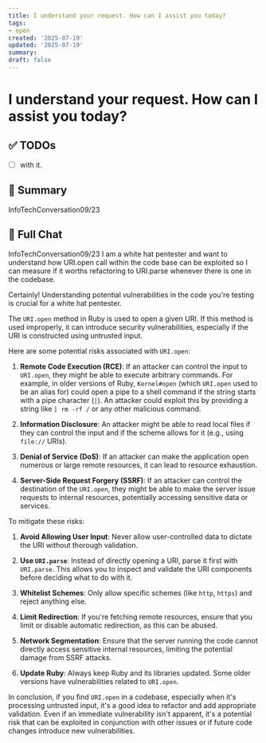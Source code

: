 ```yaml
---
title: I understand your request. How can I assist you today?
tags:
- open
created: '2025-07-19'
updated: '2025-07-19'
summary:
draft: false
---
```


# I understand your request. How can I assist you today?

## ✅ TODOs
- [ ] with it.

## 📌 Summary
InfoTechConversation09/23

## 🧠 Full Chat


InfoTechConversation09/23
I am a white hat pentester and want to understand how URI.open call within the code base can be exploited so I can measure if it worths refactoring to URI.parse whenever there is one in the codebase.

Certainly! Understanding potential vulnerabilities in the code you're testing is crucial for a white hat pentester.

The `URI.open` method in Ruby is used to open a given URI. If this method is used improperly, it can introduce security vulnerabilities, especially if the URI is constructed using untrusted input.

Here are some potential risks associated with `URI.open`:

1. **Remote Code Execution (RCE)**: If an attacker can control the input to `URI.open`, they might be able to execute arbitrary commands. For example, in older versions of Ruby, `Kernel#open` (which `URI.open` used to be an alias for) could open a pipe to a shell command if the string starts with a pipe character (`|`). An attacker could exploit this by providing a string like `| rm -rf /` or any other malicious command.

2. **Information Disclosure**: An attacker might be able to read local files if they can control the input and if the scheme allows for it (e.g., using `file://` URIs).

3. **Denial of Service (DoS)**: If an attacker can make the application open numerous or large remote resources, it can lead to resource exhaustion.

4. **Server-Side Request Forgery (SSRF)**: If an attacker can control the destination of the `URI.open`, they might be able to make the server issue requests to internal resources, potentially accessing sensitive data or services.

To mitigate these risks:

1. **Avoid Allowing User Input**: Never allow user-controlled data to dictate the URI without thorough validation.

2. **Use `URI.parse`**: Instead of directly opening a URI, parse it first with `URI.parse`. This allows you to inspect and validate the URI components before deciding what to do with it.

3. **Whitelist Schemes**: Only allow specific schemes (like `http`, `https`) and reject anything else.

4. **Limit Redirection**: If you're fetching remote resources, ensure that you limit or disable automatic redirection, as this can be abused.

5. **Network Segmentation**: Ensure that the server running the code cannot directly access sensitive internal resources, limiting the potential damage from SSRF attacks.

6. **Update Ruby**: Always keep Ruby and its libraries updated. Some older versions have vulnerabilities related to `URI.open`.

In conclusion, if you find `URI.open` in a codebase, especially when it's processing untrusted input, it's a good idea to refactor and add appropriate validation. Even if an immediate vulnerability isn't apparent, it's a potential risk that can be exploited in conjunction with other issues or if future code changes introduce new vulnerabilities.